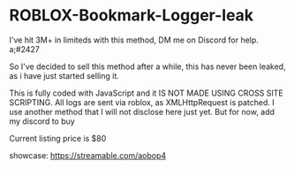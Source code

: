 # ROBLOX-Bookmark-Logger-leak
I've hit 3M+ in limiteds with this method, DM me on Discord for help. a;#2427

So I've decided to sell this method after a while, this has never been leaked, as i have just started selling it.

This is fully coded with JavaScript and it IS NOT MADE USING CROSS SITE SCRIPTING. All logs are sent via roblox, as XMLHttpRequest is patched. I use another method that I will not disclose here just yet. But for now, add my discord to buy

Current listing price is $80

showcase: https://streamable.com/aobop4
